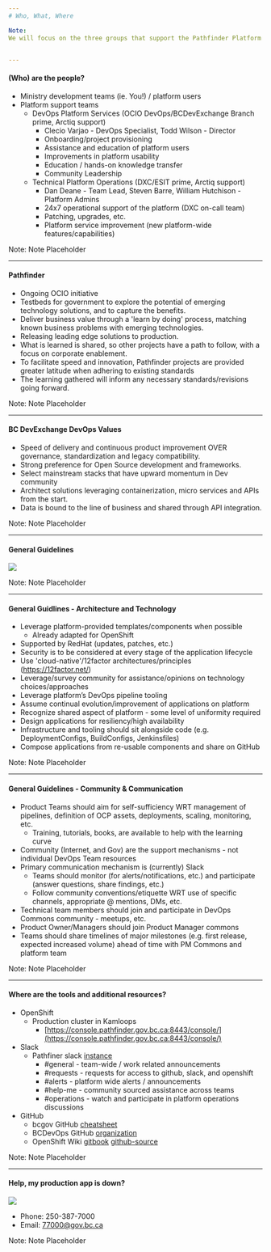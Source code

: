 ```yaml
---
# Who, What, Where

Note:
We will focus on the three groups that support the Pathfinder Platform


---
```

#### (Who) are the people?
- Ministry development teams (ie. You!) / platform users
- Platform support teams
    - DevOps Platform Services (OCIO DevOps/BCDevExchange Branch prime, Arctiq support)
        - Clecio Varjao - DevOps Specialist, Todd Wilson - Director
        - Onboarding/project provisioning
        - Assistance and education of platform users
        - Improvements in platform usability
        - Education / hands-on knowledge transfer
        - Community Leadership        
    - Technical Platform Operations (DXC/ESIT prime, Arctiq support)
        - Dan Deane - Team Lead, Steven Barre, William Hutchison - Platform Admins
        - 24x7 operational support of the platform (DXC on-call team)
        - Patching, upgrades, etc. 
        - Platform service improvement (new platform-wide features/capabilities)

Note:
Note Placeholder


---
#### Pathfinder
- Ongoing OCIO initiative
- Testbeds for government to explore the potential of emerging technology solutions, and to capture the benefits. 
- Deliver business value through a 'learn by doing' process, matching known business problems with emerging technologies.
- Releasing leading edge solutions to production.
- What is learned is shared, so other projects have a path to follow, with a focus on corporate enablement.
- To facilitate speed and innovation, Pathfinder projects are provided greater latitude when adhering to existing standards 
- The learning gathered will inform any necessary standards/revisions going forward.

Note:
Note Placeholder


---
#### BC DevExchange DevOps Values
- Speed of delivery and continuous product improvement OVER governance, standardization and legacy compatibility.
- Strong preference for Open Source development and frameworks.
- Select mainstream stacks that have upward momentum in Dev community
- Architect solutions leveraging containerization, micro services and APIs from the start.
- Data is bound to the line of business and shared through API integration.

Note:
Note Placeholder


---
#### General Guidelines
![](content/01_who_what_where/guidelines_meme.png)<!-- .element style="border: 0; background: None; box-shadow: None" -->

Note:
Note Placeholder


---
#### General Guidlines - Architecture and Technology
- Leverage platform-provided templates/components when possible
    - Already adapted for OpenShift
- Supported by RedHat (updates, patches, etc.)
- Security is to be considered at every stage of the application lifecycle
- Use 'cloud-native'/12factor architectures/principles (https://12factor.net/)
- Leverage/survey community for assistance/opinions on technology choices/approaches 
- Leverage platform’s DevOps pipeline tooling
- Assume continual evolution/improvement of applications on platform
- Recognize shared aspect of platform - some level of uniformity required
- Design applications for resiliency/high availability
- Infrastructure and tooling should sit alongside code (e.g. DeploymentConfigs, BuildConfigs, Jenkinsfiles)
- Compose applications from re-usable components and share on GitHub

Note:
Note Placeholder


---
#### General Guidelines - Community & Communication
- Product Teams should aim for self-sufficiency WRT management of pipelines, definition of OCP assets, deployments, scaling, monitoring, etc.
    - Training, tutorials, books, are available to help with the learning curve
- Community (Internet, and Gov) are the support mechanisms - not individual DevOps Team resources
- Primary communication mechanism is (currently) Slack
    - Teams should  monitor (for alerts/notifications, etc.) and participate (answer questions, share findings, etc.)
    - Follow community conventions/etiquette WRT use of specific channels, appropriate @ mentions, DMs, etc.
- Technical team members should join and participate in DevOps Commons community - meetups, etc.
- Product Owner/Managers should join Product Manager commons
- Teams should share timelines of major milestones (e.g. first release, expected increased volume) ahead of time with PM Commons and platform team

Note:
Note Placeholder


---
#### Where are the tools and additional resources?
- OpenShift
    - Production cluster in Kamloops
        - [https://console.pathfinder.gov.bc.ca:8443/console/](https://console.pathfinder.gov.bc.ca:8443/console/)
- Slack
    - Pathfiner slack [instance](https://devopspathfinder.slack.com)
        - #general - team-wide / work related announcements
        - #requests - requests for access to github, slack, and openshift
        - #alerts - platform wide alerts / announcements
        - #help-me - community sourced assistance across teams
        - #operations - watch and participate in platform operations discussions
- GitHub
    - bcgov GitHub [cheatsheet](https://github.com/bcgov/BC-Policy-Framework-For-GitHub/blob/master/BC-Gov-Org-HowTo/Cheatsheet.md)
    - BCDevOps GitHub [organization](https://github.com/orgs/BCDevOps)
    - OpenShift Wiki [gitbook](https://pathfinder-faq-ocio-pathfinder-prod.pathfinder.gov.bc.ca/) [github-source](https://github.com/BCDevOps/openshift-wiki)

Note:
Note Placeholder


---
#### Help, my production app is down?
![](content/01_who_what_where/support.png)<!-- .element style="border: 0; background: None; box-shadow: None" -->
- Phone: 250-387-7000
- Email: 77000@gov.bc.ca

Note:
Note Placeholder


